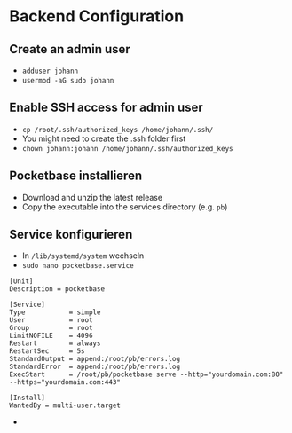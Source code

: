 # Backend Configuration

## Create an admin user
- `adduser johann`
- `usermod -aG sudo johann`
## Enable SSH access for admin user
- `cp /root/.ssh/authorized_keys /home/johann/.ssh/`
- You might need to create the .ssh folder first
- `chown johann:johann /home/johann/.ssh/authorized_keys`
## Pocketbase installieren
- Download and unzip the latest release
- Copy the executable into the services directory (e.g. `pb`)
## Service konfigurieren
- In `/lib/systemd/system` wechseln
- `sudo nano pocketbase.service`
```
[Unit]
Description = pocketbase

[Service]
Type           = simple
User           = root
Group          = root
LimitNOFILE    = 4096
Restart        = always
RestartSec     = 5s
StandardOutput = append:/root/pb/errors.log
StandardError  = append:/root/pb/errors.log
ExecStart      = /root/pb/pocketbase serve --http="yourdomain.com:80" --https="yourdomain.com:443"

[Install]
WantedBy = multi-user.target
```
- 
